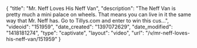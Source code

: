 {
    "title": "Mr. Neff Loves His Neff Van",
    "description": "The Neff Van is pretty much a mini palace on wheels. That means you can live in it the same way that Mr. Neff has. Go to Tillys.com and enter to win this cus...",
    "videoid": "151959",
    "date_created": "1397072629",
    "date_modified": "1418181274",
    "type": "captivate",
    "layout": "video",
    "url": "\/v\/mr-neff-loves-his-neff-van\/151959"
}